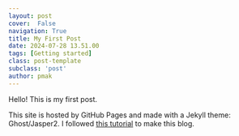 ```yaml
---
layout: post
cover:  False
navigation: True
title: My First Post
date: 2024-07-28 13.51.00
tags: [Getting started]
class: post-template
subclass: 'post'
author: pmak
---
```


Hello! This is my first post.

This site is hosted by GitHub Pages and made with a Jekyll theme: Ghost/Jasper2. I followed [this tutorial](https://asw.in/blog/Easiest-Way-To-Create-A-Jekyll-Blog) to make this blog. 